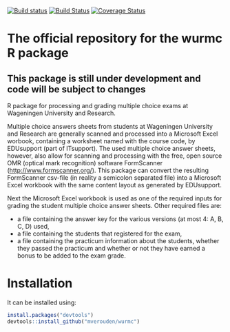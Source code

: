 
<!-- README.md is generated from README.Rmd. Please edit that file -->
[![Build status](https://ci.appveyor.com/api/projects/status/pksd2fuf6w28cpsu?svg=true)](https://ci.appveyor.com/project/mverouden/wurmc) [![Build Status](https://travis-ci.org/mverouden/wurmc.svg?branch=master)](https://travis-ci.org/mverouden/wurmc) [![Coverage Status](https://coveralls.io/repos/github/mverouden/wurmc/badge.svg?branch=master)](https://coveralls.io/github/mverouden/wurmc?branch=master)

The official repository for the wurmc R package
===============================================

This package is still under development and code will be subject to changes
---------------------------------------------------------------------------

<!-- The implementation sometimes changes minor details.-->
R package for processing and grading multiple choice exams at Wageningen University and Research.

Multiple choice answers sheets from students at Wageningen University and Research are generally scanned and processed into a Microsoft Excel worbook, containing a worksheet named with the course code, by EDUsupport (part of ITsupport). The used multiple choice answer sheets, however, also allow for scanning and processing with the free, open source OMR (optical mark recognition) software FormScanner (<http://www.formscanner.org/>). This package can convert the resulting FormScanner csv-file (in reality a semicolon separated file) into a Microsoft Excel workbook with the same content layout as generated by EDUsupport.

Next the Microsoft Excel workbook is used as one of the required inputs for grading the student multiple choice answer sheets. Other required files are:

-   a file containing the answer key for the various versions (at most 4: A, B, C, D) used,
-   a file containing the students that registered for the exam,
-   a file containing the practicum information about the students, whether they passed the practicum and whether or not they have earned a bonus to be added to the exam grade.

Installation
============

It can be installed using:

``` r
install.packages("devtools")
devtools::install_github("mverouden/wurmc")
```
